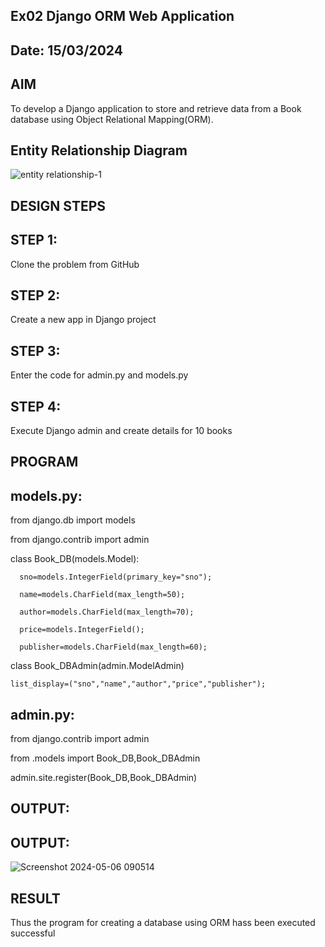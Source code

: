 ## Ex02 Django ORM Web Application
## Date: 15/03/2024
## AIM
To develop a Django application to store and retrieve data from a Book database using Object Relational Mapping(ORM).

## Entity Relationship Diagram

![entity relationship-1](https://github.com/Henriprasath/ORM/assets/144979077/38582397-61f3-44d7-ba5f-652d496fdfce)
 
## DESIGN STEPS
## STEP 1:
Clone the problem from GitHub

## STEP 2:
Create a new app in Django project

## STEP 3:
Enter the code for admin.py and models.py

## STEP 4:
Execute Django admin and create details for 10 books

## PROGRAM
## models.py:
from django.db import models

from django.contrib import admin

class Book_DB(models.Model):

      sno=models.IntegerField(primary_key="sno");
      
      name=models.CharField(max_length=50);
      
      author=models.CharField(max_length=70);
      
      price=models.IntegerField();
      
      publisher=models.CharField(max_length=60);


class Book_DBAdmin(admin.ModelAdmin)

    list_display=("sno","name","author","price","publisher");
 
## admin.py:
from django.contrib import admin

from .models import Book_DB,Book_DBAdmin

admin.site.register(Book_DB,Book_DBAdmin)
## OUTPUT:

## OUTPUT:

![Screenshot 2024-05-06 090514](https://github.com/GANESH23012861/ORM/assets/147139861/1d435113-7ec2-4918-83c9-1ed803bcaa89)


## RESULT
Thus the program for creating a database using ORM hass been executed successful
